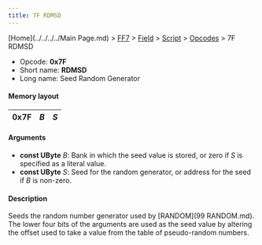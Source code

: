 ```yaml
---
title: 7F RDMSD
---
```


[Home](../../../../Main Page.md) > [FF7](../../../../FF7.md) > [Field](../../../Field.md) > [Script](../../Script.md) > [Opcodes](../Opcodes.md) > 7F RDMSD

-   Opcode: **0x7F**
-   Short name: **RDMSD**
-   Long name: Seed Random Generator

#### Memory layout

| 0x7F | *B* | *S* |
|------|-----|-----|

#### Arguments

-   **const UByte** *B*: Bank in which the seed value is stored, or zero if *S* is specified as a literal value.
-   **const UByte** *S*: Seed for the random generator, or address for the seed if *B* is non-zero.

#### Description

Seeds the random number generator used by [RANDOM](99 RANDOM.md). The lower four bits of the arguments are used as the seed value by altering the offset used to take a value from the table of pseudo-random numbers.
